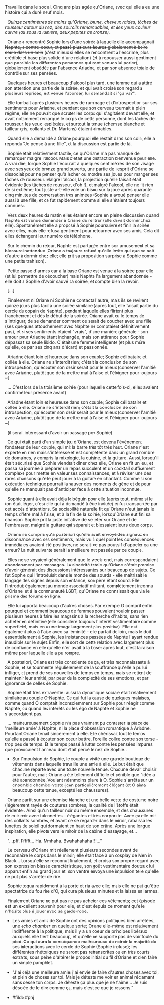 Travaille dans le social. Cinq ans plus agée qu'Oriane, avec qui elle a eu une histoire qui a duré neuf mois.

  *Quinze centimètres de moins qu'Oriane, brune, cheveux raides, tâches de rousseur autour du nez, des sourcils remarquables, et des yeux couleur cuivre (ou sous la lumière, deux pépites de bronze).*

  ~~Oriane a rencontré Sophie lors d'une soirée à laquelle elle accompagnait Naphte, à contre-coeur, et passé plusieurs heures globalement à boire seule dans un coin~~ (c'est mieux si elles se rencontrent à l'escrime, plus crédible et base plus solide d'une relation) (et à repousser aussi gentiment que possible les différentes personnes qui sont venues lui parler), globalement obsédée par l'absence Ariadne, et par son absence totale de contrôle sur ses pensées.

  Quelques heures et beaucoup d'alcool plus tard, une femme qui a attiré son attention une partie de la soirée, et qui avait croisé son regard à plusieurs reprises, est venue l'aborder, lui demandait si "ça va?".

  Elle tombait après plusieurs heures de ruminage et d'introspection sur ses sentiments pour Ariadne, et pendant que son cerveau tournait à plein régime, elle ne pouvait que scruter les corps qui s'agitaient devant elle, et avait notamment remarqué le corps de cette personne, dont les tâches de rousseur, les yeux  espiègles, et surtout la tenue (chemise blanche et tailleur gris, collants et Dr. Martens) étaient aimables.

  Quand elle a demandé à Oriane pourquoi elle restait dans son coin, elle a répondu "Je pense à une fille", et la discussion est partie de là.

  Sophie était relativement tactile, ce qu'Oriane n'a pas manqué de remarquer malgré l'alcool. Mais c'était une distraction bienvenue pour elle. A vrai dire, lorque Sophie l'écoutait à quelques centimètres de son visage avec ses yeux de bronze grand ouverts, une partie de l'esprit d'Oriane se dissociait pour ne penser qu'à lécher ou mordre ses joues pour manger ses tâches de rousseur. Malgré l'alcool, la projection qu'elle faisait était évidente (les tâches de rousseur, d'oh !), et malgré l'alcool, elle ne fit rien de si extrême; tout juste a-t-elle volé un bisou sur la joue après quarante cinq minutes de conversation très animées (Sophie a avoué penser elle aussi à une fille, et ce fut rapidement comme si elle s'étaient toujours connues).

  Vers deux heures du matin elles étaient encore en pleine discussion quand Naphte est venue demander à Oriane de rentrer (elle devait dormir chez elle). Spontanément elle a proposé à Sophie poursuivre et finir la soirée avec elles, mais elle refusa gentiment pour retourner avec ses amis. Cela dit elles échangent leur numéro de téléphone.

  Sur le chemin du retour, Naphte est partagée entre son amusement et sa blessure inattendue (Oriane a toujours refusé qu'elle invite qui que ce soit d'autre à dormir chez elle; elle prit sa proposition surprise à Sophie comme une petite trahison).

  Petite passe d'armes car à la base Oriane est venue à la soirée pour elle (et lui permettre de découcher) mais Naphte l'a largement abandonnée - elle doit à Sophie d'avoir sauvé sa soirée, et compte bien la revoir.

  [...]

  Finalement ni Oriane ni Sophie ne contacta l'autre, mais ils se revirent quinze jours plus tard à une soirée similaire (après tout, elle faisait partie du cercle du copain de Naphte), pendant laquelle elles flirtent plus franchement et dès le début de la soirée. Oriane avait eu le temps de s'intriguer, de se demander comment ce serait de coucher avec une fille (ses quelques attouchement avec Naphte ne comptaient définitivement pas), et si ses sentiments étaient "vrais", d'une manière générale - son amour pour Ariadne étant inchangée, mais son attirance pour Sophie dépassait sa seule libido. C'était une femme intelligente (et plus mûre qu'elle, de par ses cinq ans d'écart) et passionnée.

  Ariadne étant loin et heureuse dans son couple; Sophie célibataire et collée à elle. Oriane ne s'interdit rien; c'était la conclusion de son introspection, qu'écouter son désir serait pour le mieux (conserver l'amitié avec Ariadne, plutôt que de la mettre mal à l'aise et l'éloigner pour toujours ~)

  ... C'est lors de la troisième soirée (pour laquelle cette fois-ci, elles avaient confirmé leur présence avant)

  Ariadne étant loin et heureuse dans son couple; Sophie célibataire et collée à elle. Oriane ne s'interdit rien; c'était la conclusion de son introspection, qu'écouter son désir serait pour le mieux (conserver l'amitié avec Ariadne, plutôt que de la mettre mal à l'aise et l'éloigner pour toujours ~)

  (il serait intéressant d'avoir un passage pov Sophie)

  Ce qui était parti d'un simple jeu d'Oriane, est devenu l'évènement fondateur de leur couple, qui mit la barre très tôt très haut. Oriane n'est experte en rien mais s'intéresse et est compétente dans un grand nombre de domaines, y compris la mixologie, la cuisine, et la guitare. Aussi, lorsqu'il était sécurisé que Sophie viendrait diner chez elle, Oriane en fit un jeu, et passa sa journée à préparer un repas succulent et un cocktail suffisement complexe pour mettre en valeur ses connaissances, et à réviser une des rares chansons qu'elle peut jouer à la guitare en chantant. Comme si son exécution technique pourrait la sauver des moments de gêne et de peur qu'elle ne manquait pas d'anticiper face á cette situation inconnue.

  Sophie quant à elle avait déja le béguin pour elle (après tout, même si le ton était léger, c'est elle qui a demandé à être invitée) et fut transportée par cet accès d'attentions. Sa sociabilité naturelle fit qu'Oriane n'eut jamais le temps d'être mal à l'aise, et à la fin de la soirée, lorsqu'Oriane eut fini sa chanson, Sophie prit la juste initiative de se jeter sur Oriane et de l'embrasser, malgré la guitare qui séparait et blessaient leurs deux corps.

  Oriane ne compris qu'a posteriori qu'elle avait envoyé des signaux en dissonnance avec ses sentiments, mais vu à quel point les conséquences immédiates avaient été positives, ne serait-ce pas poussif d'appeler ça une erreur? La nuit suivante serait la meilleure nut passée par ce couple.

  Elles ne se voyaient généralement que le week-end, mais correspondaient abondamment par messages. La sincérité totale qu'Oriane s'était promise d'avoir générait des discussions intéressantes sur beaucoup de sujets. Ce fut Sophie qui l'introduisit dans le monde des sourds - elle maîtrisait le langage des signes depuis son enfance, son père étant sourd. Elle l'introduit également au monde associatif militant, complètement inconnu d'Oriane, et á la communauté LGBT, qu'Oriane ne connaissait que via le prisme des forums en ligne.

  Elle lui apporta beaucoup d'autres choses. Par exemple O comprit enfin pourquoi et comment beaucoup de femmes pouvaient vouloir passer plusieurs heures à faire les magasins à la recherche d'habits, sans rien acheter en définitive (elle considère toujours l'intérêt vestimentaire comme superficiel, mais en a une image largement plus positive). Elle est également plus à l'aise avec sa féminité - elle partait de loin, mais le doit essentiellement à Sophie, les insistances passées de Naphte l'ayant rendue inaudible sur le sujet. Enfin, elle sort de cette relation avec largement plus de confiance en elle qu'elle n'en avait à la base: après tout, c'est la raison même pour laquelle elle a pu rompre.

  A posteriori, Oriane est très consciente de ça, et très reconnaissante à Sophie, et se tourmente régulièrement de la souffrance qu'elle a pu lui infliger, et prend de ses nouvelles de temps en temps, mais se retient de maintenir leur amitié, par peur de la complexité de ses émotions, et par ignorance de celles de Sophie.

  Sophie était très extravertie: aussi la dynamique sociale était relativement similaire au couple O-Naphte. Ce qui fut la cause de quelques malaises, comme quand O comptait inconsciemment sur Sophie pour réagir comme Naphte, ou quand les intérêts ou les égo de Naphte et Sophie ne s'accordaient pas.

  ... malheureusement Sophie n'a pas vraiment pu contester la place de 'meilleure amie' á Naphte, ni la place d'obsession romantique á Ariadne. Pourtant Oriane tenait sincèrement à elle. Elle chérissait tout le temps qu'elle a passé à écouter son coeur battre, l'oreille collée contre son torse - trop peu de temps. Et le temps passé à lutter contre les pensées impures que provocaient l'anneau dont était percé le nez de Sophie..

- Sur l'impulsion de Sophie, le couple a visité une grande boutique de vêtements dans laquelle travaille une amie à elle. Le but était que chacune reparte avec une toute nouvelle tenue. Chacune devait choisir pour l'autre, mais Oriane a été tellement difficile et pénible que l'idée a été abandonnée. Voulant néanmoins plaire à O, Sophie s'arrêta sur un ensemble chemise-veste-jean particulièrement élégant (et O aima beaucoup cette tenue, excepté les chaussures).

  Oriane partit sur une chemise blanche et une belle veste de costume noire (légèrement rayée de coutures sombres, la qualité de l'étoffe était évidente). Ainsi qu'un tailleur noir du même ensemble, et des chaussures de cuir noir avec talonnettes - élégantes et très corporate. Avec ça elle mit des collants sombres, et avant de se regarder dans le miroir, rabaissa les lunettes de soleil qui dormaient en haut de son crâne. Après une longue inspiration, elle pivote vers le miroir de la cabine d'essayage, et...

  "...pff. Pfffft... Ha. Mmhaha. Bwahahahaha !!!..."

  Le cerveau d'Oriane mit réellement plusieurs secondes avant de reconnaître le corps dans le miroir; elle était face à un cosplay de Men in Black... Lorsqu'elle se reconnut finalement, et croisa son propre regard avec son expression blasée caractéristique, son goût vestimentaire douteux lui apparut enfin au grand jour et  son ventre envoya une impulsion telle qu'elle ne put plus s'arrêter de rire.

  Sophie toqua rapidement á la porte et ria avec elle; mais elle ne put qu'être spectatrice du fou rire d'O, qui dura plusieurs minutes et la laissa en larmes.

  Finalement Oriane ne put pas ne pas acheter ces vêtements; cet épisode est un excellent souvenir pour elle, et c'est depuis ce moment qu'elle n'hésite plus á jouer avec sa garde-robe.

- Les amies et amis de Sophie ont des opinions politiques bien arrêtées, une *echo chamber* en quelque sorte; Oriane elle-même est relativement indifférente à la politique, mais il y a un coeur de principes libéraux auxquels elle tient beaucoup, et qu'elle ne supporte pas de voir foulé du pied. Ce qui aura la conséquence malheureuse de noircir la majorité de ses interactions avec le cercle de Sophie (Sophie incluse); les différentes rhétoriques ne seront pas retranscrites ou en très courts extraits, sous peine d'altérer le propos initial du fil d'Oriane et d'en faire un simple pamphlet.

- "J'ai déjà une meilleure amie; j'ai envie de faire d'autres choses avec toi, et plein de choses sur toi. Mais je déteste me voir en animal réclamant sans cesse ton corps. Je déteste ça plus que je ne t'aime... Je suis désolée de le dire comme ça, mais c'est ce que je ressens."

- #fildo #pnj